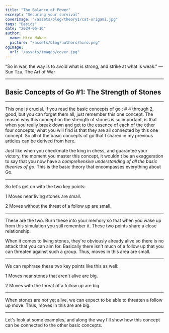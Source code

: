 ```yaml
---
title: "The Balance of Power"
excerpt: "Securing your survival"
coverImage: "/assets/blog/theory1/cat-origami.jpg"
tags: "Basics"
date: "2024-06-16"
author:
  name: Hiro Nakae
  picture: "/assets/blog/authors/hiro.png"
ogImage:
  url: "/assets/images/cover.jpg"
---
```


“So in war, the way is to avoid what is strong, and strike at what is weak.”
― Sun Tzu, The Art of War

---

## Basic Concepts of Go #1: The Strength of Stones

---

This one is crucial. If you read the basic concepts of go : # 4 through 2, good, but you can forget them all, just remember this one concept. The reason why this concept on the strength of stones is so important, is that when you really break down and get to the essence of each of the other four concepts, what you will find is that they are all connected by this one concept. So all of the basic concepts of go that I shared in my previous articles can be derived from here.

Just like when you checkmate the king in chess, and guarantee your victory, the moment you master this concept, it wouldn't be an exaggeration to say that you now have a _comprehensive understanding of all the basic theories of go_. This is the basic theory that encompasses everything about Go.

---

So let's get on with the two key points:

1 Moves near living stones are small.

2 Moves without the threat of a follow up are small.

---

These are the two. Burn these into your memory so that when you wake up from this simulation you still remember it.
These two points share a close relationship.

When it comes to living stones, they're obviously already alive so there is no attack that you can aim for. Basically there isn't much of a follow up that you can threaten against such a group. Thus, moves in this area are small.

---

We can rephrase these two key points like this as well:

1 Moves near stones that aren't alive are big.

2 Moves with the threat of a follow up are big.

---

When stones are not yet alive, we can expect to be able to threaten a follow up move. Thus, moves in this are are big.

---

Let's look at some examples, and along the way I'll show how this concept can be connected to the other basic concepts.

